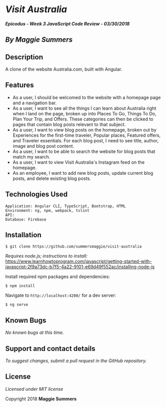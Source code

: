 # _Visit Australia_

##### Epicodus - Week 3 JavaScript Code Review - 03/30/2018

## _By Maggie Summers_

## Description

A clone of the website Australia.com, built with Angular.

<!-- <kbd><img src= ></kbd> -->


## Features

* As a user, I should be welcomed to the website with a homepage page and a navigation bar.  
* As a user, I want to see all the things I can learn about Australia right when I land on the page, broken up into Places To Go, Things To Do, Plan Your Trip, and Offers. These categories can then be clicked to pages that contain blog posts relevant to that subject.
* As a user, I want to view blog posts on the homepage, broken out by Experiences for the first-time traveler, Popular places, Featured offers, and Traveler essentials. For each blog post, I need to see title, author, image and blog post content.
* As a user, I want to be able to search the website for blog posts that match my search.
* As a user, I want to view Visit Australia's Instagram feed on the homepage.  
* As an employee, I want to add new blog posts, update current blog posts, and delete existing blog posts.

## Technologies Used

```
Application: Angular CLI, TypeScript, Bootstrap, HTML
Environment: ng, npm, webpack, tslint
API:
Database: Firebase
```

## Installation

```
$ git clone https://github.com/summersmaggie/visit-australia
```

_Requires node.js; instructions to install:_ https://www.learnhowtoprogram.com/javascript/getting-started-with-javascript-2f9a73dc-b7f5-4a22-9101-e69d49f552ac/installing-node-js

Install required npm packages and dependencies:

```
$ npm install
```

<!-- [hold for database setup instructions] -->

Navigate to `http://localhost:4200/` for a dev server:

```
$ ng serve
```

## Known Bugs

 _No known bugs at this time._

## Support and contact details

 _To suggest changes, submit a pull request in the GitHub repository._

## License

 _Licensed under MIT license_

Copyright 2018 **Maggie Summers**
